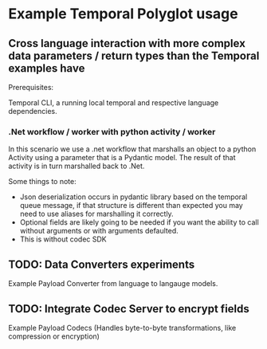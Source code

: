 # Example Temporal Polyglot usage

## Cross language interaction with more complex data parameters / return types than the Temporal examples have

Prerequisites: 

Temporal CLI, a running local temporal and respective language dependencies.

### .Net workflow / worker with python activity / worker

In this scenario we use a .net workflow that marshalls an object to a python Activity using a parameter that is a Pydantic model.
The result of that activity is in turn marshalled back to .Net.

Some things to note: 
- Json deserialization occurs in pydantic library based on the temporal queue message, if that structure is different than expected you may need to use aliases for marshalling it correctly.
- Optional fields are likely going to be needed if you want the ability to call without arguments or with arguments defaulted.
- This is without codec SDK

## TODO: Data Converters experiments

Example Payload Converter from language to langauge models.


## TODO: Integrate Codec Server to encrypt fields

Example Payload Codecs (Handles byte-to-byte transformations, like compression or encryption)
